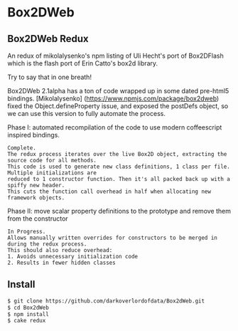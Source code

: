 # Box2DWeb

## Box2DWeb Redux

An redux of mikolalysenko's npm listing of Uli Hecht's port of Box2DFlash which is the flash port of Erin Catto's box2d library.

Try to say that in one breath!

Box2DWeb 2.1alpha has a ton of code wrapped up in some dated pre-html5 bindings.
[Mikolalysenko] (https://www.npmjs.com/package/box2dweb) fixed the Object.defineProperty issue,
and exposed the postDefs object, so we can use this version to fully automate the process.

Phase I: automated recompilation of the code to use modern coffeescript inspired bindings.

    Complete.
    The redux process iterates over the live Box2D object, extracting the source code for all methods.
    This code is used to generate new class definitions, 1 class per file. Multiple initializations are
    reduced to 1 constructor function. Then it's all packed back up with a spiffy new header.
    This cuts the function call overhead in half when allocating new framework objects.


Phase II: move scalar property definitions to the prototype and remove them from the constructor

    In Progress.
    Allows manually written overrides for constructors to be merged in during the redux process.
    This should also reduce overhead:
    1. Avoids unnecessary initialization code
    2. Results in fewer hidden classes




## Install

```bash
$ git clone https://github.com/darkoverlordofdata/Box2dWeb.git
$ cd Box2dWeb
$ npm install
$ cake redux
```
